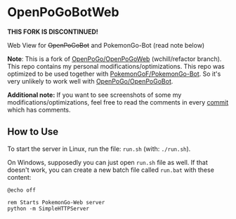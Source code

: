 # OpenPoGoBotWeb
**THIS FORK IS DISCONTINUED!**

Web View for ~~OpenPoGoBot~~ and PokemonGo-Bot (read note below)

**Note**: This is a fork of [OpenPoGo/OpenPoGoWeb](https://github.com/OpenPoGo/OpenPoGoWeb/) (wchill/refactor branch). This repo contains my personal modifications/optimizations. This repo was optimized to be used together with [PokemonGoF/PokemonGo-Bot](https://github.com/PokemonGoF/PokemonGo-Bot/). So it's very unlikely to work well with [OpenPoGo/OpenPoGoBot](https://github.com/OpenPoGo/OpenPoGoBot).

**Additional note:** If you want to see screenshots of some my modifications/optimizations, feel free to read the comments in every [commit](https://github.com/BobbyWibowo/OpenPoGoWeb/commits/wchill/refactor) which has comments.

## How to Use
To start the server in Linux, run the file: `run.sh` (with: `./run.sh`).

On Windows, supposedly you can just open `run.sh` file as well. If that doesn't work, you can create a new batch file called `run.bat` with these content:
```
@echo off

rem Starts PokemonGo-Web server
python -m SimpleHTTPServer
```
